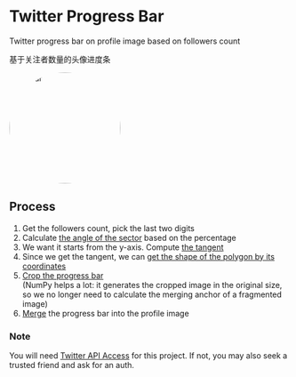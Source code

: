 # Twitter Progress Bar

Twitter progress bar on profile image based on followers count

基于关注者数量的头像进度条

<a href="https://twitter.com/KumaTea0/photo" target="_blank">
  <img src="https://s.kmtea.eu/prog/avatar.png" alt="avatar" style="border-radius: 50%" width="200" height="200">
</a>

## Process

1. Get the followers count, pick the last two digits
2. Calculate [the angle of the sector](coord.py#L7) based on the percentage
3. We want it starts from the y-axis. Compute [the tangent](coord.py#L11)
4. Since we get the tangent, we can [get the shape of the polygon by its coordinates](coord.py#L27)
5. [Crop the progress bar](image.py#L19)<br>(NumPy helps a lot: it generates the cropped image in the original size, so we no longer need to calculate the merging anchor of a fragmented image)
6. [Merge](image.py#L54) the progress bar into the profile image

### Note

You will need [Twitter API Access](https://developer.twitter.com/) for this project.
If not, you may also seek a trusted friend and ask for an auth.
